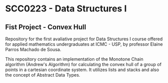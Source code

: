 # SCC0223 - Data Structures I
## Fist Project - Convex Hull

Repository for the first avaliative project for Data Structures I course offered for applied mathematics undergraduates at ICMC - USP, by professor Elaine Parros Machado de Sousa.

This repository contains an implementation of the Monotone Chain algorithm (Andrew's Algorithm) for calculating the convex hull of a group of points in a cartesian coordinate system. It utilizes lists and stacks and also the concept of Abstract Data Types.
